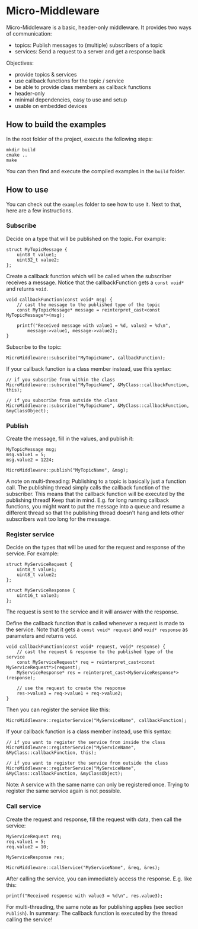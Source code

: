 # Micro-Middleware

Micro-Middleware is a basic, header-only middleware.
It provides two ways of communication:
- topics: Publish messages to (multiple) subscribers of a topic
- services: Send a request to a server and get a response back

Objectives:
- provide topics & services
- use callback functions for the topic / service
- be able to provide class members as callback functions
- header-only
- minimal dependencies, easy to use and setup
- usable on embedded devices

## How to build the examples

In the root folder of the project, execute the following steps:

```
mkdir build
cmake ..
make
```

You can then find and execute the compiled examples in the `build` folder.

## How to use

You can check out the `examples` folder to see how to use it.
Next to that, here are a few instructions.

### Subscribe

Decide on a type that will be published on the topic. For example:

```
struct MyTopicMessage {
    uint8_t value1;
    uint32_t value2;
};
```

Create a callback function which will be called when the subscriber
receives a message. Notice that the callbackFunction gets a `const void*` and returns `void`.

```
void callbackFunction(const void* msg) {
    // cast the message to the published type of the topic
    const MyTopicMessage* message = reinterpret_cast<const MyTopicMessage*>(msg);

    printf("Received message with value1 = %d, value2 = %d\n",
        message->value1, message->value2);
}
```

Subscribe to the topic:
```
MicroMiddleware::subscribe("MyTopicName", callbackFunction);
```

If your callback function is a class member instead, use this syntax:
```
// if you subscribe from within the class
MicroMiddleware::subscribe("MyTopicName", &MyClass::callbackFunction, this);

// if you subscribe from outside the class
MicroMiddleware::subscribe("MyTopicName", &MyClass::callbackFunction, &myClassObject);
```

### Publish

Create the message, fill in the values, and publish it:

```
MyTopicMessage msg;
msg.value1 = 5;
msg.value2 = 1224;

MicroMiddleware::publish("MyTopicName", &msg);
```

A note on multi-threading:
Publishing to a topic is basically just a function call. The publishing thread
simply calls the callback function of the subscriber. This means that the
callback function will be executed by the publishing thread! Keep that in mind.
E.g. for long running callback functions, you might want to put the message into
a queue and resume a different thread so that the publishing thread doesn't hang
and lets other subscribers wait too long for the message.

### Register service

Decide on the types that will be used for the request and response of the service. For example:
```
struct MyServiceRequest {
    uint8_t value1;
    uint8_t value2;
};

struct MyServiceResponse {
    uint16_t value3;
};
```

The request is sent to the service and it will answer with the response.

Define the callback function that is called whenever a request is made to the service.
Note that it gets a `const void* request` and `void* response` as parameters and returns `void`.

```
void callbackFunction(const void* request, void* response) {
    // cast the request & response to the published type of the service
    const MyServiceRequest* req = reinterpret_cast<const MyServiceRequest*>(request);
    MyServiceResponse* res = reinterpret_cast<MyServiceResponse*>(response);

    // use the request to create the response
    res->value3 = req->value1 + req->value2;
}
```

Then you can register the service like this:
```
MicroMiddleware::registerService("MyServiceName", callbackFunction);
```

If your callback function is a class member instead, use this syntax:
```
// if you want to register the service from inside the class
MicroMiddleware::registerService("MyServiceName", &MyClass::callbackFunction, this);

// if you want to register the service from outside the class
MicroMiddleware::registerService("MyServiceName", &MyClass::callbackFunction, &myClassObject);
```

Note: A service with the same name can only be registered once.
Trying to register the same service again is not possible.

### Call service

Create the request and response, fill the request with data, then call the service:

```
MyServiceRequest req;
req.value1 = 5;
req.value2 = 10;

MyServiceResponse res;

MicroMiddleware::callService("MyServiceName", &req, &res);
```

After calling the service, you can immediately access the response. E.g. like this:

```
printf("Received response with value3 = %d\n", res.value3);
```

For multi-threading, the same note as for publishing applies (see section `Publish`).
In summary: The callback function is executed by the thread calling the service!
